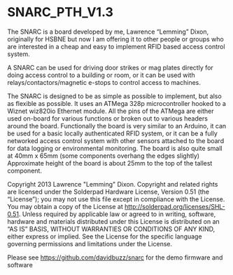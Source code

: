 SNARC_PTH_V1.3
==============
The SNARC is a board developed by me, Lawrence “Lemming” Dixon, originally for HSBNE but now I am offering it to other people or groups who are interested in a cheap and easy to implement RFID based access control system.

A SNARC can be used for driving door strikes or mag plates directly for doing access control to a building or room, or it can be used with relays/contactors/magnetic e-stops to control access to machines.

The SNARC is designed to be as simple as possible to implement, but also as flexible as possible. It uses an ATMega 328p microcontroller hooked to a Wiznet wiz820io Ethernet module. All the pins of the ATMega are either used on-board for various functions or broken out to various headers around the board. Functionally the board is very similar to an Arduino, it can be used for a basic locally authenticated RFID system, or it can be a fully networked access control system with other sensors attached to the board for data logging or environmental monitoring. The board is also quite small at 40mm x 65mm (some components overhang the edges slightly) Approximate height of the board is about 25mm to the top of the tallest component.

Copyright 2013 Lawrence "Lemming" Dixon. Copyright and related rights are licensed under the Solderpad Hardware License, Version 0.51 (the “License”); you may not use this file except in compliance with the License. You may obtain a copy of the License at http://solderpad.org/licenses/SHL-0.51. Unless required by applicable law or agreed to in writing, software, hardware and materials distributed under this License is distributed on an “AS IS” BASIS, WITHOUT WARRANTIES OR CONDITIONS OF ANY KIND, either express or implied. See the License for the specific language governing permissions and limitations under the License.

Please see https://github.com/davidbuzz/snarc for the demo firmware and software

